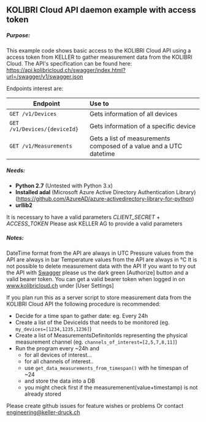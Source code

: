 ## KOLIBRI Cloud API daemon example with access token
##### Purpose:
This example code shows basic access to the KOLIBRI Cloud API using a access token from KELLER to gather measurement data from the KOLIBRI Cloud. 
The API's specification can be found here: https://api.kolibricloud.ch/swagger/index.html?url=/swagger/v1/swagger.json

Endpoints interest are:

| Endpoint      | Use to       |  
| ------------- | :----------- | 
| ```GET /v1/Devices```      | Gets information of all devices | 
| ```GET /v1/Devices/{deviceId}```     | Gets information of a specific device  | 
| ```GET /v1/Measurements``` | Gets a list of measurements composed of a value and a UTC datetime | 

##### Needs:
+ **Python 2.7**  (Untested with Python 3.x)
+ **Installed adal** (Microsoft Azure Active Directory Authentication Library) 
    (https://github.com/AzureAD/azure-activedirectory-library-for-python)
+ **urllib2**

 It is necessary to have a valid parameters *CLIENT_SECRET* + *ACCESS_TOKEN*
 Please ask KELLER AG to provide a valid parameters

##### Notes:
DateTime format from the API are always in UTC
Pressure values from the API are always in bar
Temperature values from the API are always in °C
It is not possible to delete measurement data with the API
If you want to try out the API with [Swagger](https://api.kolibricloud.ch/swagger/index.html?url=/swagger/v1/swagger.json) please us the dark green [Authorize] button and a valid bearer token. You can get a valid bearer token when logged in on www.kolibricloud.ch under [User Settings]

If you plan run this as a server script to store measurement data from the KOLIBRI Cloud API the following procedure is recommended:
+ Decide for a time span to gather date: eg. Every 24h
+ Create a list of the DeviceIds that needs to be monitored (eg. ```my_devices=[1234,1235,1236]```)
+ Create a list of MeasurementsDefinitonIds representing the physical measurement channel (eg. ```channels_of_interest=[2,5,7,8,11]```)
+ Run the program every ~24h and
  - for all devices of interest...
  - for all channels of interest..
  - use ```get_data_measurements_from_timespan()``` with he timespan of ~24
  - and store the data into a DB
  - you might check first if the measuremenent(value+timestamp) is not already stored

Please create github issues for feature wishes or problems 
Or contact engineering@keller-druck.ch
